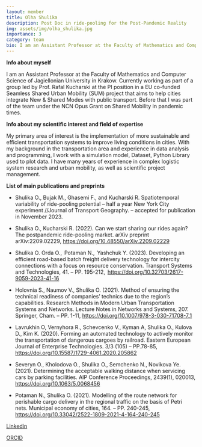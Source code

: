 ```yaml
---
layout: member
title: Olha Shulika
description: Post Doc in ride-pooling for the Post-Pandemic Reality
img: assets/img/olha_shulika.jpg
importance: 3
category: team
bio: I am an Assistant Professor at the Faculty of Mathematics and Computer Science of Jagiellonian University in Krakow. Currently working as part of a group led by Prof. Rafal Kucharski at the PI position in a EU co-funded Seamless Shared Urban Mobility (SUM) project that aims to help cities integrate New & Shared Modes with public transport
---
```


**Info about myself** 

I am an Assistant Professor at the Faculty of Mathematics and Computer Science of Jagiellonian University in Krakow. Currently working as part of a group led by Prof. Rafal Kucharski at the PI position in a EU co-funded Seamless Shared Urban Mobility (SUM) project that aims to help cities integrate New & Shared Modes with public transport. Before that I was part of the team under the NCN Opus Grant on Shared Mobility in pandemic times.  

**Info about my scientific interest and field of expertise**

My primary area of interest is the implementation of more sustainable and efficient transportation systems to improve living conditions in cities. With my background in the transportation area and experience in data analysis and programming, I work with a simulation model, Dataset, Python Library used to plot data. I have many years of experience in complex logistic system research and urban mobility, as well as scientific project management.  

**List of main publications and preprints**
+ Shulika O., Bujak M., Ghasemi F., and Kucharski R. Spatiotemporal variability of ride-pooling potential – half a year New York City experiment //Journal of Transport Geography. – accepted for publication in November 2023. 

+ Shulika O., Kucharski R. (2022). Can we start sharing our rides again? The postpandemic ride-pooling market. arXiv preprint arXiv:2209.02229, https://doi.org/10.48550/arXiv.2209.02229 

+ Shulika O. Orda O.,  Potaman N.,  Yashchuk Y. (2023).  Developing an efficient road-based batch freight delivery technology for intercity connections with a focus on resource conservation. Transport Systems and Technologies, 41. – PP. 195-212,  https://doi.org/10.32703/2617-9059-2023-41-16 

+ Holovnia S., Naumov V., Shulika O. (2021).  Method of ensuring the technical readiness of companies’ technics due to the region’s capabilities. Research Methods in Modern Urban Transportation Systems and Networks. Lecture Notes in Networks and Systems, 207. Springer, Cham. – PP. 1-11, https://doi.org/10.1007/978-3-030-71708-7_1 

+ Lavrukhin O, Vernyhora R., Schevcenko V., Kyman A, Shulika O.,  Kulova D., Kim K. (2020). Forming an automated technology to actively monitor the transportation of dangerous cargoes by railroad. Eastern European Journal of Enterprise Technologies.  3/3 (105) – PP.78-85, https://doi.org/10.15587/1729-4061.2020.205862 

+ Severyn O., Kholodova O., Shulika O., Semchenko N., Novikova Ye. (2021). Determining the acceptable walking distance when servicing cars by parking facilities. AIP Conference Proceedings, 2439(1), 020013, https://doi.org/10.1063/5.0068456 

+ Potaman N., Shulika O. (2021). Modelling of the route network for perishable cargo delivery in the regional traffic on the basis of Petri nets. Municipal economy of cities, 164. – PP. 240-245, https://doi.org/10.33042/2522-1809-2021-4-164-240-245

[Linkedin](www.linkedin.com/in/olha-shulika)

[ORCID](https://orcid.org/0000-0002-1912-1115) 
